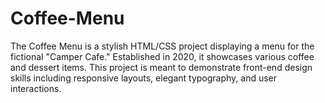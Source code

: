# Coffee-Menu
The Coffee Menu is a stylish HTML/CSS project displaying a menu for the fictional "Camper Cafe." Established in 2020, it showcases various coffee and dessert items. This project is meant to demonstrate front-end design skills including responsive layouts, elegant typography, and user interactions.
